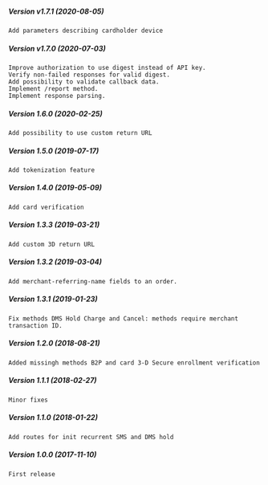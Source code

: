 ##### Version v1.7.1 (2020-08-05)

	Add parameters describing cardholder device

##### Version v1.7.0 (2020-07-03)

	Improve authorization to use digest instead of API key.
	Verify non-failed responses for valid digest.
	Add possibility to validate callback data.
	Implement /report method.
	Implement response parsing.

##### Version 1.6.0 (2020-02-25)

	Add possibility to use custom return URL

##### Version 1.5.0 (2019-07-17)

	Add tokenization feature

##### Version 1.4.0 (2019-05-09)

	Add card verification

##### Version 1.3.3 (2019-03-21)

	Add custom 3D return URL

##### Version 1.3.2 (2019-03-04)

	Add merchant-referring-name fields to an order.

##### Version 1.3.1 (2019-01-23)

	Fix methods DMS Hold Charge and Cancel: methods require merchant transaction ID.

##### Version 1.2.0 (2018-08-21)

	Added missingh methods B2P and card 3-D Secure enrollment verification

##### Version 1.1.1 (2018-02-27)

	Minor fixes

##### Version 1.1.0 (2018-01-22)

	Add routes for init recurrent SMS and DMS hold

##### Version 1.0.0 (2017-11-10)

	First release
